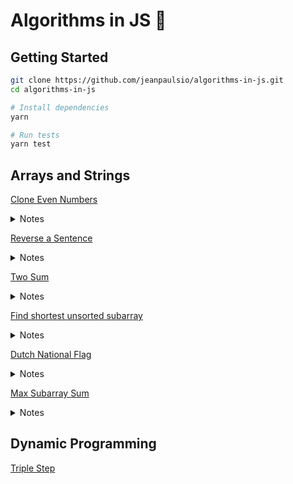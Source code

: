 # Algorithms in JS 💛

## Getting Started

```bash
git clone https://github.com/jeanpaulsio/algorithms-in-js.git
cd algorithms-in-js

# Install dependencies
yarn

# Run tests
yarn test
```

## Arrays and Strings

[Clone Even Numbers](./arrays_and_strings/clone_even_numbers.js)

<details>
  <summary>Notes</summary>

- We use two pointers - one at the end of the array and one at the last positive number
- Array is traversed backwards
- Time complexity is linear O(n)
- Space complexity is constant O(1)

</details>

[Reverse a Sentence](./arrays_and_strings/reverse_words.js)

<details>
  <summary>Notes</summary>

- We use two pointers - one to keep track of the current word end; the other to find the beginning of a word
- Traverse string backwards until a blank space is found
- Append word to result
- Finally, append the first word to the result
- Time complexity is linear O(n)
- Space complexity is linear O(n)

</details>

[Two Sum](./arrays_and_strings/two_sum.js)

<details>
  <summary>Notes</summary>

- We have a pointer at the start and at the end of the array
- We take the sum of the values at the current indices
- Since the array is sorted, we can move the pointer inwards from the left to increase the sum and move the pointer inwards from the right to decrease the sum
- We keep contracting the indices until the sum matches the target sum
- Time complexity is linear O(n)
- Space complexity is constant O(1)

</details>

[Find shortest unsorted subarray](./arrays_and_strings/shortest_unsorted_subarray.js)

<details>
  <summary>Notes</summary>

- Begin a pointer at the start (i) and end (j) of the array
- Increment i until value at i is > value at i + 1
- Decrement j until value at j is < value at j - 1
- Find the min and max values of the subarray found bounded by i and j
- Expand i and j if necessary based on min and max values
- Value at i - 1 should be less than the min
- Value at j + 1 should be greater than the max
- Return the indices, [i, j]
- Time complexity is linear O(n)
- Space complexity is constant O(1)

</details>

[Dutch National Flag](./arrays_and_strings/dutch_national_flag.js)

<details>
  <summary>Notes</summary>

- Partion the array into 4 parts: low, mid, currently processing, and high
- Low and mid begin at the array's start; high at the end
- Currently processing will always be at the mid + 1
- Continuously shrink the unprocessed partition until the array is sorted correctly
- Time complexity is linear O(n)
- Space complexity is constant O(1)

</details>

[Max Subarray Sum](./arrays_and_strings/max_subarray_sum.js)

<details>
  <summary>Notes</summary>

- We use Kadane's Algorithm to solve this problem
- If we know the max sum at arr[i - 1], we can find the max at arr[i]
- Each time we get a positive sum, compare it with the max so far
- Time complexity is linear O(n)
- Space complexity is constant O(1)

</details>

## Dynamic Programming

[Triple Step](./recursion_and_dynamic_programming/triple_step.js)


